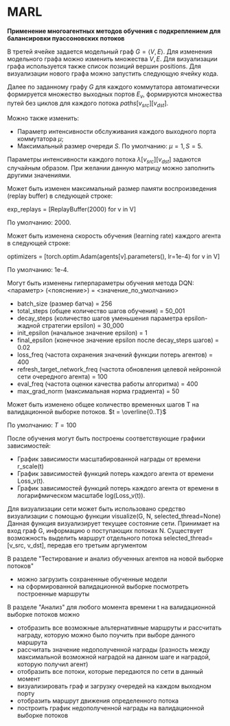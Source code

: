 # MARL
**Применение многоагентных методов обучения с подкреплением для балансировки пуассоновских потоков**

В третей ячейке задается модельный граф $G=\langle V,E \rangle$. 
Для изменения модельного графа можно изменить множества $V, E$. 
Для визуализации графа используется также список позиций вершин positions.
Для визуализации нового графа можно запустить следующую ячейку кода.

Далее по заданному графу $G$ для каждого коммутатора автоматически формируется множество выходных портов $E_v$, формируются множества путей без циклов для каждого потока $paths[v_{src}][v_{dst}]$.

Можно также изменить: 
* Параметр интенсивности обслуживания каждого выходного порта коммутатора $μ$;
* Максимальный размер очереди $S$.
По умолчанию: $μ = 1, S = 5$.

Параметры интенсивности каждого потока $λ[v_{src}][v_{dst}]$ задаются случайным образом.
При желании данную матрицу можно заполнить другими значениями.

Может быть изменен максимальный размер памяти воспроизведения (replay buffer) в следующей строке:

exp_replays = [ReplayBuffer(2000) for v in V]

По умолчанию: 2000.


Может быть изменена скорость обучения (learning rate) каждого агента в следующей строке:

optimizers = [torch.optim.Adam(agents[v].parameters(), lr=1e-4) for v in V]

По умолчанию: 1e-4.


Могут быть изменены гиперпараметры обучения метода DQN: <параметр> (<пояснение>) = <значение_по_умолчанию>
* batch_size (размер батча) = 256
* total_steps (общее количество шагов обучения) = 50_001
* decay_steps (количество шагов уменьшения параметра epsilon-жадной стратегии epsilon) = 30_000
* init_epsilon (начальное значение epsilon) = 1
* final_epsilon (конечное значение epsilon после decay_steps шагов) = 0.02
* loss_freq (частота охранения значений функции потерь агентов) = 400
* refresh_target_network_freq (частота обновления целевой нейронной сети очередного агента) = 100
* eval_freq (частота оценки качества работы алгоритма) = 400
* max_grad_norm (максимальная норма градиента) = 50

Может быть изменено общее количество временных шагов T на валидационной выборке потоков. $t = \overline{0..T}$

По умолчанию: $T = 100$


После обучения могут быть построены соответствующие графики зависимостей:
* График зависимости масштабированной награды от времени r_scale(t)
* График зависимостей функций потерь каждого агента от времени Loss_v(t).
* График зависимостей функций потерь каждого агента от времени в логарифмическом масштабе log(Loss_v(t)).


Для визуализации сети может быть использовано средство визуализации с помощью функции visualize(G, N, selected_thread=None)
Данная функция визуализирует текущее состояние сети. 
Принимает на вход граф G, информацию о поступающих потоках N.
Существует  возможность выделить маршрут отдельного потока selected_thread=[v_src, v_dst], передав его третьим аргументом


В разделе "Тестирование и анализ обученных агентов на новой выборке потоков"
* можно загрузить сохраненные обученные модели
* на сформированной валидационной выборке посмотреть построенные маршруты


В разделе "Анализ" для любого момента времени t на валидационной выборке потоков можно
* отобразить все возможные альтернативные маршруты и рассчитать награду, которую можно было поучить при выборе данного маршрута
* рассчитать значение недополученной награды (разность между максимальной возможной наградой на данном шаге и наградой, которую получил агент)
* отобразить все потоки, которые передаются по сети в данный момент
* визуализировать граф и загрузку очередей на каждом выходном порту
* отобразить маршрут движения определенного потока
* построить график недополученной награды на валидационной выборке потоков
